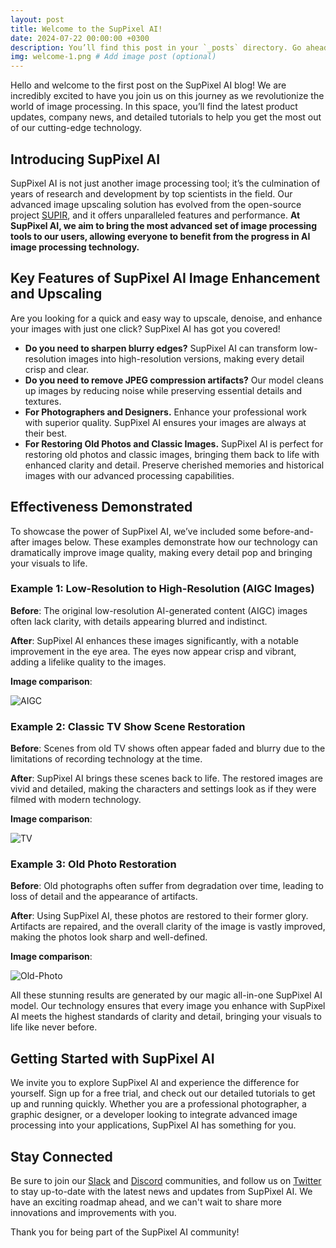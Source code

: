 ```yaml
---
layout: post
title: Welcome to the SupPixel AI!
date: 2024-07-22 00:00:00 +0300
description: You’ll find this post in your `_posts` directory. Go ahead and edit it and re-build the site to see your changes. # Add post description (optional)
img: welcome-1.png # Add image post (optional)
---
```

Hello and welcome to the first post on the SupPixel AI blog! We are incredibly excited to have you join us on this journey as we revolutionize the world of image processing. In this space, you’ll find the latest product updates, company news, and detailed tutorials to help you get the most out of our cutting-edge technology.

## Introducing SupPixel AI

SupPixel AI is not just another image processing tool; it’s the culmination of years of research and development by top scientists in the field. Our advanced image upscaling solution has evolved from the open-source project [SUPIR](supir.xpixel.group), and it offers unparalleled features and performance. **At SupPixel AI, we aim to bring the most advanced set of image processing tools to our users, allowing everyone to benefit from the progress in AI image processing technology.**

## Key Features of SupPixel AI Image Enhancement and Upscaling

Are you looking for a quick and easy way to upscale, denoise, and enhance your images with just one click? SupPixel AI has got you covered!

- **Do you need to sharpen blurry edges?** SupPixel AI can transform low-resolution images into high-resolution versions, making every detail crisp and clear.
- **Do you need to remove JPEG compression artifacts?** Our model cleans up images by reducing noise while preserving essential details and textures.
- **For Photographers and Designers.** Enhance your professional work with superior quality. SupPixel AI ensures your images are always at their best.
- **For Restoring Old Photos and Classic Images.** SupPixel AI is perfect for restoring old photos and classic images, bringing them back to life with enhanced clarity and detail. Preserve cherished memories and historical images with our advanced processing capabilities.

## Effectiveness Demonstrated

To showcase the power of SupPixel AI, we’ve included some before-and-after images below. These examples demonstrate how our technology can dramatically improve image quality, making every detail pop and bringing your visuals to life.

### Example 1: Low-Resolution to High-Resolution (AIGC Images)

**Before**: The original low-resolution AI-generated content (AIGC) images often lack clarity, with details appearing blurred and indistinct.

**After**: SupPixel AI enhances these images significantly, with a notable improvement in the eye area. The eyes now appear crisp and vibrant, adding a lifelike quality to the images.

__Image comparison__:

![AIGC](http://blog.suppixel.ai/assets/img/welcome-5-aigc.png)

### Example 2: Classic TV Show Scene Restoration

**Before**: Scenes from old TV shows often appear faded and blurry due to the limitations of recording technology at the time.

**After**: SupPixel AI brings these scenes back to life. The restored images are vivid and detailed, making the characters and settings look as if they were filmed with modern technology.

__Image comparison__:

![TV](http://blog.suppixel.ai/assets/img/welcome-4.png)


### Example 3: Old Photo Restoration

**Before**: Old photographs often suffer from degradation over time, leading to loss of detail and the appearance of artifacts.

**After**: Using SupPixel AI, these photos are restored to their former glory. Artifacts are repaired, and the overall clarity of the image is vastly improved, making the photos look sharp and well-defined.

__Image comparison__:

![Old-Photo](http://blog.suppixel.ai/assets/img/welcome-4-old-photo.png)


All these stunning results are generated by our magic all-in-one SupPixel AI model. Our technology ensures that every image you enhance with SupPixel AI meets the highest standards of clarity and detail, bringing your visuals to life like never before.

## Getting Started with SupPixel AI

We invite you to explore SupPixel AI and experience the difference for yourself. Sign up for a free trial, and check out our detailed tutorials to get up and running quickly. Whether you are a professional photographer, a graphic designer, or a developer looking to integrate advanced image processing into your applications, SupPixel AI has something for you.

## Stay Connected

Be sure to join our [Slack](https://join.slack.com/t/suppixelaicommunity/shared_invite/zt-2my92nxvm-SflsWFsJXAz5STbOG1qBTQ) and [Discord](https://discord.gg/P7qZmx4pZ2) communities, and follow us on [Twitter](https://x.com/SupPixelAI) to stay up-to-date with the latest news and updates from SupPixel AI. We have an exciting roadmap ahead, and we can't wait to share more innovations and improvements with you.

Thank you for being part of the SupPixel AI community!





